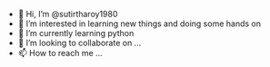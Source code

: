 - 👋 Hi, I’m @sutirtharoy1980
- 👀 I’m interested in learning new things and doing some hands on
- 🌱 I’m currently learning python
- 💞️ I’m looking to collaborate on ...
- 📫 How to reach me ...

<!---
sutirtharoy1980/sutirtharoy1980 is a ✨ special ✨ repository because its `README.md` (this file) appears on your GitHub profile.
You can click the Preview link to take a look at your changes.
--->
